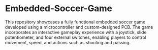 # Embedded-Soccer-Game
  This repository showcases a fully functional embedded soccer game developed using a microcontroller and custom-designed PCB. The game incorporates an interactive gameplay experience with a joystick, slide potentiometer, and four external switches, enabling players to control movement, speed, and actions such as shooting and passing.
